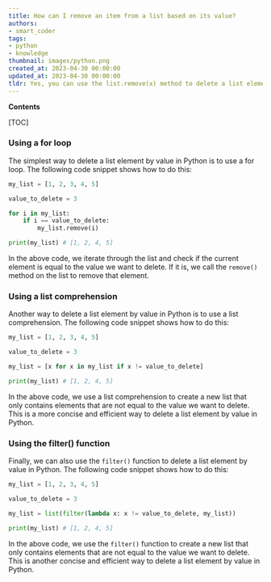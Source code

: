 ```yaml
---
title: How can I remove an item from a list based on its value?
authors:
- smart_coder
tags:
- python
- knowledge
thumbnail: images/python.png
created_at: 2023-04-30 00:00:00
updated_at: 2023-04-30 00:00:00
tldr: Yes, you can use the list.remove(x) method to delete a list element by value in Python.
---
```


**Contents**

[TOC]

### Using a for loop

The simplest way to delete a list element by value in Python is to use a for loop. The following code snippet shows how to do this:

```python
my_list = [1, 2, 3, 4, 5]

value_to_delete = 3

for i in my_list:
    if i == value_to_delete:
        my_list.remove(i)

print(my_list) # [1, 2, 4, 5]
```

In the above code, we iterate through the list and check if the current element is equal to the value we want to delete. If it is, we call the `remove()` method on the list to remove that element.

### Using a list comprehension

Another way to delete a list element by value in Python is to use a list comprehension. The following code snippet shows how to do this:

```python
my_list = [1, 2, 3, 4, 5]

value_to_delete = 3

my_list = [x for x in my_list if x != value_to_delete]

print(my_list) # [1, 2, 4, 5]
```

In the above code, we use a list comprehension to create a new list that only contains elements that are not equal to the value we want to delete. This is a more concise and efficient way to delete a list element by value in Python.

### Using the filter() function

Finally, we can also use the `filter()` function to delete a list element by value in Python. The following code snippet shows how to do this:

```python
my_list = [1, 2, 3, 4, 5]

value_to_delete = 3

my_list = list(filter(lambda x: x != value_to_delete, my_list))

print(my_list) # [1, 2, 4, 5]
```

In the above code, we use the `filter()` function to create a new list that only contains elements that are not equal to the value we want to delete. This is another concise and efficient way to delete a list element by value in Python.
